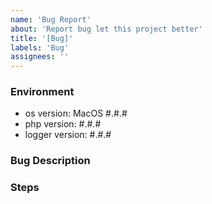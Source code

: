 ```yaml
---
name: 'Bug Report'
about: 'Report bug let this project better'
title: '[Bug]'
labels: 'Bug'
assignees: ''
---
```


### Environment
- os version: MacOS #.#.#
- php version: #.#.#
- logger version: #.#.#

### Bug Description

### Steps
